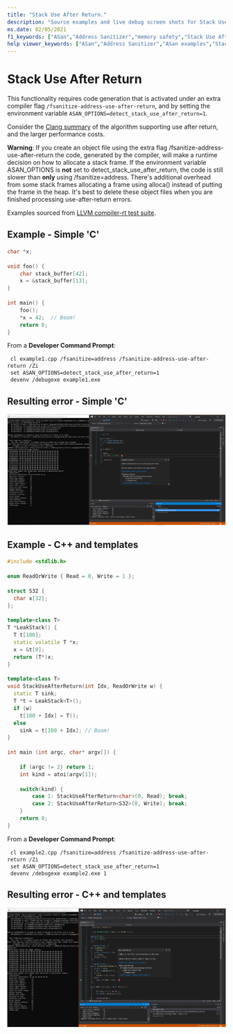 ```yaml
---
title: "Stack Use After Return."
description: "Source examples and live debug screen shots for Stack Use After Return errors."
ms.date: 02/05/2021
f1_keywords: ["ASan","Address Sanitizer","memory safety","Stack Use After Return", "ASan examples"]
help viewer_keywords: ["ASan","Address Sanitizer","ASan examples","Stack Use After Return"]
---
```


# Stack Use After Return

This functionality requires code generation that is activated under an extra compiler flag `/fsanitize-address-use-after-return`, and by setting the environment variable `ASAN_OPTIONS=detect_stack_use_after_return=1`.

Consider the [Clang summary](https://github.com/google/sanitizers/wiki/AddressSanitizerUseAfterReturn) of the algorithm supporting use after return, and the larger performance costs.

**Warning**: If you create an object file using the extra flag /fsanitize-address-use-after-return the code, generated by the compiler, will make a runtime decision on how to allocate a stack frame.  If the environment variable ASAN_OPTIONS is **not** set to detect_stack_use_after_return, the code is still slower than **only** using /fsanitize=address. There's additional overhead from some stack frames allocating a frame using alloca() instead of putting the frame in the heap. It's best to delete these object files when you are finished processing use-after-return errors.

Examples sourced from [LLVM compiler-rt test suite](https://github.com/llvm/llvm-project/tree/main/compiler-rt/test/asan/TestCases).

## Example - Simple 'C'

```cpp
char *x;

void foo() {
    char stack_buffer[42];
    x = &stack_buffer[13];
}

int main() {
    foo();
    *x = 42;  // Boom!
    return 0;
}
```

From a **Developer Command Prompt**:
```
 cl example1.cpp /fsanitize=address /fsanitize-address-use-after-return /Zi
 set ASAN_OPTIONS=detect_stack_use_after_return=1
 devenv /debugexe example1.exe
```

## Resulting error - Simple 'C'

![example1](SRC_CODE/stack-use-after-return/example1.PNG)

## Example - C++ and templates

```cpp
#include <stdlib.h>

enum ReadOrWrite { Read = 0, Write = 1 };

struct S32 {
  char x[32];
};

template<class T>
T *LeakStack() {
  T t[100];
  static volatile T *x;
  x = &t[0];
  return (T*)x;
}

template<class T>
void StackUseAfterReturn(int Idx, ReadOrWrite w) {
  static T sink;
  T *t = LeakStack<T>();
  if (w)
    t[100 + Idx] = T();
  else
    sink = t[100 + Idx]; // Boom!
}

int main (int argc, char* argv[]) {

    if (argc != 2) return 1;
    int kind = atoi(argv[1]);

    switch(kind) {
        case 1: StackUseAfterReturn<char>(0, Read); break;
        case 2: StackUseAfterReturn<S32>(0, Write); break;
    }
    return 0;
}

```

From a **Developer Command Prompt**:
```
 cl example2.cpp /fsanitize=address /fsanitize-address-use-after-return /Zi
 set ASAN_OPTIONS=detect_stack_use_after_return=1
 devenv /debugexe example2.exe 1
```

## Resulting error - C++ and templates

![example2](SRC_CODE/stack-use-after-return/example2.PNG)
